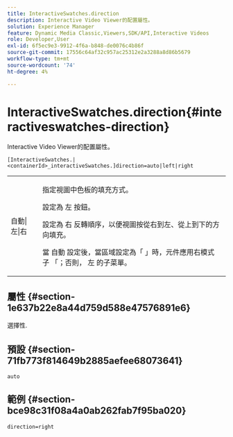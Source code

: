 ```yaml
---
title: InteractiveSwatches.direction
description: Interactive Video Viewer的配置屬性。
solution: Experience Manager
feature: Dynamic Media Classic,Viewers,SDK/API,Interactive Videos
role: Developer,User
exl-id: 6f5ec9e3-9912-4f6a-b848-de0076c4b86f
source-git-commit: 17556c64af32c957ac25312e2a3288a8d86b5679
workflow-type: tm+mt
source-wordcount: '74'
ht-degree: 4%

---
```


# InteractiveSwatches.direction{#interactiveswatches-direction}

Interactive Video Viewer的配置屬性。

`[InteractiveSwatches.|<containerId>_interactiveSwatches.]direction=auto|left|right`

<table id="table_441553CD34C94A58A9D7CBF772DEDDB6"> 
 <tbody> 
  <tr> 
   <td colname="col1"> <p> <span class="codeph"> 自動|左|右 </span> </p> </td> 
   <td colname="col2"> <p> 指定視圖中色板的填充方式。 </p> <p>設定為 <span class="codeph"> 左 </span> 按鈕。 </p> <p>設定為 <span class="codeph"> 右 </span> 反轉順序，以便視圖按從右到左、從上到下的方向填充。 </p> <p>當 <span class="codeph"> 自動 </span> 設定後，當區域設定為「 」時，元件應用右模式 <span class="codeph"> 子 </span>「；否則， <span class="codeph"> 左 </span> 的子菜單。 </p> </td> 
  </tr> 
 </tbody> 
</table>

## 屬性 {#section-1e637b22e8a44d759d588e47576891e6}

選擇性.

## 預設 {#section-71fb773f814649b2885aefee68073641}

`auto`

## 範例 {#section-bce98c31f08a4a0ab262fab7f95ba020}

```
direction=right
```
